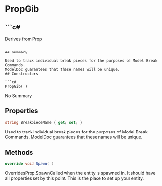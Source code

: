 # PropGib

## ```c#
Derives from Prop
```

## Summary

Used to track individual break pieces for the purposes of Model Break Commands.
ModelDoc guarantees that these names will be unique.
## Constructors

```c#
PropGib( ) 
```
No Summary
## Properties

```c#
string BreakpieceName { get; set; } 
```
Used to track individual break pieces for the purposes of Model Break Commands.
ModelDoc guarantees that these names will be unique.
## Methods

```c#
override void Spawn( ) 
```
OverridesProp.SpawnCalled when the entity is spawned in. It should have all properties set by this point.
This is the place to set up your entity.
